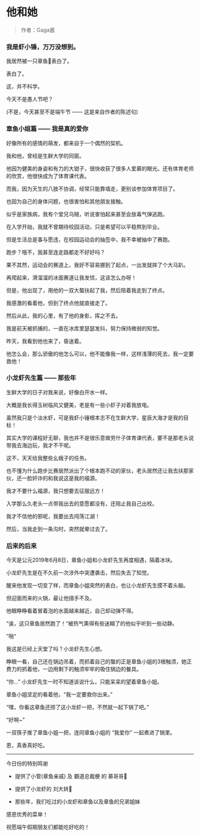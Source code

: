 # 他和她

> 作者：Gaga酱

### 我是虾小锤，万万没想到。

我居然被一只章鱼🐙表白了。

表白了。

这，并不科学。

今天不是愚人节吧？

(不是，今天甚至不是端午节 —— 这是来自作者的陈述句)

### 章鱼小姐篇 —— 我是真的爱你

好像所有的感情的萌发，都来自于一个偶然的契机。

我和他，曾经是生鲜大学的同窗。

他因为健美的身姿和有力的大钳子，很快收获了很多人爱慕的眼光。还有体育老师的欣赏，他很快成为了体育课代表。

而我，因为天生的八肢不协调，经常只能靠墙走，更别谈参加体育项目了。

也因为自己的身体问题，也很害怕和其他朋友接触。

似乎是家族病，我有个堂兄乌贼，听说害怕起来甚至会放毒气弹逃跑。

在入学开始，我就不曾期待校园活动，只是希望可以平稳熬到毕业。

但是生活总是事与愿违，在校园运动会的抽签中，我不幸被抽中了赛跑。

跑步？哦不，我甚至连走路都走不好好吗？

果不其然，运动会的赛道上，我好不容易挪到了起点，一出发就摔了个大马趴。

再爬起来，滑溜溜的冰面赛道让我发怵，这该怎么办呀！

但是，他出现了，用他的一双大螯扶起了我，然后陪着我走到了终点。

我感激的看着他，但到了终点他就直接走了。

然后从此，我的心里，有了他的身影，挥之不去。

我是前天被抓捕的，一直在冰库里瑟瑟发抖，努力保持微弱的知觉。

昨天，我看到他也来了，昏迷着。

他怎么会，那么骄傲的他怎么可以，他不能像我一样，这样浅薄的死去，我一定要救他！

### 小龙虾先生篇 —— 那些年

生鲜大学的日子对我来说，好像白开水一样。

大概是我长得玉树临风又健美，老是有一些小虾子对着我放电。

虽然我只是个淡水虾，可是我虾小锤根本志不在生鲜大学，星辰大海才是我的目标！

其实大学的课程好无聊，我也并不是很乐意做劳什子体育课代表，要不是那老头说带我去海边玩，我才不干呢。

这不，天天给我整些幺蛾子的任务。

也不懂为什么跑步比赛居然派出了个根本跑不动的家伙，老头居然还让我去扶那家伙，还一脸奸诈的和我说这是我的福源。

我才不要什么福源，我只想要去征服远方！

入学那么久老头一点带我出去的意愿都没有，还阻止我自己出校。

我才不信他的邪呢，我要出去闯荡江湖！

然后，当我走到一条沟时，突然就晕过去了。

### 后来的后来

今天是公元2019年6月8日，章鱼小姐和小龙虾先生再度相遇，隔着冰块。

小龙虾先生是在不久前一次涉外中突遭袭击，然后失去了知觉。



醒来他发现一切变了样，而章鱼小姐突然的表白，也让小龙虾先生摸不着头脑。

但迎面而来的火锅，最让他措手不及。

他眼睁睁看着冒着泡的水面越来越近，自己却动弹不得。



“诶，这只章鱼居然跑了！“被热气熏得有些迷糊了的他似乎听到一些动静。

”啪“

我这是已经上天堂了吗？小龙虾先生心想。

睁眼一看，自己还在锅边吊着，而抓着自己的螯的正是章鱼小姐的3根触须，她正费力的抓着他，一边用剩下的触须牢牢的吸住锅边的餐具。

“你...” 小龙虾先生一时不知道该说什么，只能呆呆的望着章鱼小姐。

章鱼小姐坚定的看着他，“我一定要救你出来。”

“嘿，你看这章鱼还捞了这小龙虾一把，不然就一起下锅了吧。”

“好啊~”

 一双筷子推了章鱼小姐一把，连同章鱼小姐的 “我爱你” 一起煮进了锅里。

恩，真香真好吃。


***

今日份的特别鸣谢

 - 提供了小管(章鱼亲戚) 及 霸道总裁梗 的 慕哥哥🌸

 - 提供了小龙虾的 刘大转🌸

 - 那些年，我们吃过的小龙虾和章鱼以及章鱼的兄弟姐妹


感恩优秀的菜单！

祝愿端午假期朋友们都能吃好吃的！




